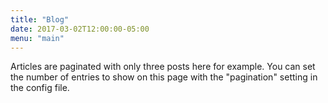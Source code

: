 ```yaml
---
title: "Blog"
date: 2017-03-02T12:00:00-05:00
menu: "main"
---
```

Articles are paginated with only three posts here for example. You can set the number of entries to show on this page with the "pagination" setting in the config file.

